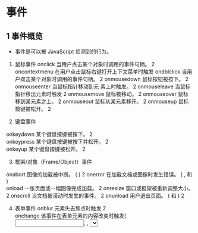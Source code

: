 # 事件

## 1 事件概览

- 事件是可以被 JavaScript 侦测到的行为。
1. 鼠标事件
onclick	当用户点击某个对象时调用的事件句柄。	2
oncontextmenu	在用户点击鼠标右键打开上下文菜单时触发
ondblclick	当用户双击某个对象时调用的事件句柄。	2
onmousedown	鼠标按钮被按下。	2
onmouseenter	当鼠标指针移动到元 素上时触发。	2
onmouseleave	当鼠标指针移出元素时触发	2
onmousemove	鼠标被移动。	2
onmouseover	鼠标移到某元素之上。	2
onmouseout	鼠标从某元素移开。	2
onmouseup	鼠标按键被松开。  2
     
2. 键盘事件
 
onkeydown	某个键盘按键被按下。	2   
onkeypress	某个键盘按键被按下并松开。	2   
onkeyup	某个键盘按键被松开。   2  
 
3. 框架/对象（Frame/Object）事件
 
onabort	图像的加载被中断。 ( <object>)	2
onerror	在加载文档或图像时发生错误。 ( <object>, <body>和 <frameset>)	   
onload	一张页面或一幅图像完成加载。	2
onresize	窗口或框架被重新调整大小。	2
onscroll	当文档被滚动时发生的事件。	2
onunload	用户退出页面。 ( <body> 和 <frameset>)	2     

4. 表单事件
onblur	元素失去焦点时触发	2  
onchange	该事件在表单元素的内容改变时触发( <input>, <keygen>, <select>, 和 <textarea>)	2   
onfocus	元素获取焦点时触发	2  
onfocusin	元素即将获取焦点时触发	2  
onfocusout	元素即将失去焦点时触发	2  
oninput	元素获取用户输入时触发	3   
onreset	表单重置时触发	2   
onsearch	用户向搜索域输入文本时触发 ( <input="search">)	   
onselect	用户选取文本时触发 ( <input> 和 <textarea>)	2  
onsubmit	表单提交时触发	2  

## 2 DOM事件流
- DOM2 级事件规定的事件流包含3个阶段：事件捕获阶段/处于目标阶段和事件冒泡阶段。
首先是事件捕获（Netscape 事件流），然后是目标接收到事件，最后是冒泡阶段（IE浏览器事件流）。
- DOM0级事件，触发的事件均在冒泡阶段执行
- **实际浏览器实现过程中在捕获和冒泡阶段皆触发目标上的事件（DOM2级绑定）**。        
![DOM事件流](./DOM事件流.png)

示例：1事件流.html

0. HTML事件处理程序
HTML事件处理程序即在标签内写事件，如：
<input type='button' value='Click Me' onclick = 'alert(111)'>


1. DOM 0级事件处理程序

- 为同一个元素/标签绑定多个同类型事件的时候（如给上面的这个btn元素绑定3个点击事件），是不被允许的，后面绑定的处理函数会覆盖前面绑定的；  
- DOM0事件绑定，给元素的事件行为绑定方法，这些方法都是在当前元素事件行为的**冒泡阶段**(或者目标阶段)执行的。

示例：2事件(DOM0级).html

```
 
//在JS写onclick=function(){}函数

<input id="myButton" type="button" value="Press Me" onclick="alert('thanks');" >
document.getElementById("myButton").onclick = function () {
    alert('thanks');
}
```

2. 没有DOM 1级事件处理程序
DOM级别1于1998年10月1日成为W3C推荐标准。1级DOM标准中并没有定义事件相关的内容，所以没有所谓的1级DOM事件模型。

3. DOM 2级事件处理程序
- addEventListener / removeEventListener 
- 它们都有三个参数：
   > 第一个参数是事件名（如click）；
   > 第二个参数是事件处理程序函数；
   > 第三个参数如果是true则表示在捕获阶段调用，为false表示在冒泡阶段调用。
- addEventListener():可以为元素添加 __多个__ 事件处理程序，触发时会按照添加顺序依次调用。
- removeEventListener():不能移除匿名添加的函数。
- 只能给某个事件绑定多个 “不同”的方法 ； 如：       
  ele.addEventListener("click",fn1,false);ele.addEventListener("click",fn1,false) ;只执行一次fn1
- dom 0级 事件是元素的私有属性，如onclick， 而addEventListener 是位于 EventTarget上   

4. DOM 3级事件
在DOM 2级事件的基础上添加了更多的事件类型。

- UI事件，当用户与页面上的元素交互时触发，如：load、scroll   
- 焦点事件，当元素获得或失去焦点时触发，如：blur、focus              
- 鼠标事件，当用户通过鼠标在页面执行操作时触发如：dblclick、mouseup                
- 滚轮事件，当使用鼠标滚轮或类似设备时触发，如：mousewheel             
- 文本事件，当在文档中输入文本时触发，如：textInput                
- 键盘事件，当用户通过键盘在页面上执行操作时触发，如：keydown、keypress           
- 合成事件，当为IME（输入法编辑器）输入字符时触发，如：compositionstart                   
- 变动事件，当底层DOM结构发生变化时触发，如：DOMsubtreeModified                 
- 同时DOM3级事件也允许使用者自定义一些事件。               
 


5. IE 事件处理程序
- attachEvent/ detachEvent
- 接受2个参数，事件名称和事件处理回调函数；只支持冒泡
IE6~8 问题：
> 绑定的多个事件处理函数，顺序执行并不是按照绑定的顺序执行
> 绑定多个相同的事件处理函数，可以多次执行，标准浏览器则不会重复执行
> 事件中的this 是window ，不是绑定的事件的元素
 


```
   var EventUtil = {
       addHandler:function (ele,type,handler) {
           if(ele.addEventListener){
               ele.addEventListener("type",handler,false);
           }else if(ele.attachEvent){
               ele.attachEvent("on"+type,handler);
           }else{
               ele["on"+type] = handler;
           }
       },
       removeHandler:function (ele,type,handler) {
           if(ele.removeEventListener){
               ele.removeEventListener("type",handler,false);
           }else if(ele.detachEvent){
               ele.detachEvent("on"+type,handler);
           }else{
               ele["on"+type] = null;
           }
       }
   }
```

## 3 鼠标事件对象
- 鼠标事件触发时，浏览器默认给方法传递一个参数 MouseEvent
- MouseEvent ---> UIEvent ---> Event ---> Object 
- MouseEvent 记录的是页面唯一一个鼠标触发时的相关信息，和在哪个元素上触发没有关系   
- 事件对象兼容性： ie6~8 ,浏览器不给事件绑定的回调函数传递参数，需要从Window.event获取

### 3.1 事件对象属性/方法
- type：事件的类型，如onlick中的click；
- cancelBubble：一个布尔属性，把它设置为true的时候，将停止事件进一步冒泡到包容层次的元素（一个阻止冒泡的历史别名）；(e.cancelBubble = true; 相当于 e.stopPropagation();)
- preventDefault()/ returnValue：函数 / 一个布尔属性，设置为false的时候可以组织浏览器执行默认的事件动作；(e.returnValue = false; 相当于 e.preventDefault();)
- screenX、screenY：鼠标指针相对于显示器左上角的位置，如果
- bubbles: 布尔值，表明事件是否冒泡
- currentTarget: 元素，为事件处理程序当前正在处理事件的那个元素   
- target/srcElement(ie)：事件源，就是发生事件的元素（事件的真正目标）；
- eventPhase:  整数，事件处理程序的阶段
- stopPropagation(): 停止事件冒泡 
- stopImmediatePropagation：既能阻止事件向父元素冒泡，也能阻止元素同事件类型的其它监听器被触发。而 stopPropagation 只能实现前者的效果。


- clientX/clientY：事件发生的时候，鼠标相对于浏览器窗口可视文档区域的左上角的位置；(在DOM标准中，这两个属性值都不考虑文档的滚动情况，
也就是说，无论文档滚动到哪里，只要事件发生在窗口左上角，clientX和clientY都是 0，所以在IE中，要想得到事件发生的坐标相对于文档开头的位置，要加上
document.body.scrollLeft和 document.body.scrollTop)
- offsetX,offsetY/layerX,layerY：事件发生的时候，鼠标相对于源元素左上角的位置；
-  pageX,pageY：检索相对于父要素鼠标水平坐标的整数；
   e.pageX = e.pageX || (e.clientX +(document.documentElement.scrollLeft || document.body.scrollLeft))

- altKey,ctrlKey,shiftKey等：返回一个布尔值；
- keyCode：返回keydown何keyup事件发生的时候按键的代码，以及keypress 事件的Unicode字符；(firefox2不支持 event.keycode，可以用 event.which替代 )


**事件兼任处理**

示例： 3事件(兼容性).html


```
<body style="margin: 1000px">
<form action="post">
    <input  type="text" name="username" value=""><br>
    <input id="myButton" type="button" value="Press Me"  >
</form>
<script type="text/javascript">
    var button = document.getElementById("myButton");
    var EventUtil = {
        addHandler:function (ele,type,handler) {
            if(ele.addEventListener){
                ele.addEventListener(type,handler,false);
            }else if(ele.attachEvent){
                ele.attachEvent("on"+type,handler);
            }else{
                ele["on"+type] = handler;
            }
        },
        removeHandler:function (ele,type,handler) {
            if(ele.removeEventListener){
                ele.removeEventListener(type,handler,false);
            }else if(ele.detachEvent){
                ele.detachEvent("on"+type,handler);
            }else{
                ele["on"+type] = null;
            }
        },
        getEvent:function (e) {
            return e? e : window.event;
        },
        getTarget:function (e) {
            return event.target  || event.srcElement;
        },
        preventDefault:function (e) {
            if(e.preventDefault){
                e.preventDefault();
            }else{
                e.returnValue = false;
            }
        },
        stopPropagation: function (e) {
            if(e.stopPropagation){
                e.stopPropagation(); //可以取消捕获和冒泡
            }else{
                e.cancelBubbble = true;  //ie中使用，只能取消冒泡
            }
        },
        getPageX:function (e) {
            return e.pageX? e.pageX:  (e.clientX +(document.documentElement.scrollLeft || document.body.scrollLeft));
        }
    }

    button.onclick = function (e) {
        // 注意：先获取e对象
        e = EventUtil.getEvent();
        console.log(EventUtil.getPageX(e)); //1036
    }
    EventUtil.addHandler(button,"click",function (e) {
        e = EventUtil.getEvent();
        console.log(EventUtil.getPageX(e)); //1036
    });
</script>
```



**target 与 currentTarget**
- currentTarget 为事件处理程序当前正在处理事件的那个元素   
- target/srcElement(ie)为事件源，就是发生事件的元素（事件的真正目标）

示例：4事件(target).html


**stopImmediatePropagation**

```
// stopImmediatePropagation 示例
const btn = document.querySelector('#btn');
btn.addEventListener('click', event => {
  console.log('btn click 1');

  event.stopImmediatePropagation();
});
btn.addEventListener('click', event => {
  console.log('btn click 2');  // 不执行
});
document.body.addEventListener('click', () => {
  console.log('body click');
});
// btn click 1
 

```

**事件上与鼠标事件相关的位置**
 
- clientX/clientY :光标客户区坐标
- pageX / pageY :光标页面坐标
- screenX /screenY : 光标屏幕坐标
- offsetX /offsetY :光标相对元素边界的x/y 坐标
具体参见下图：

![鼠标事件上的位置](./event-size.jpg)


**修改键**
- event.shiftKey: 布尔值，按下为true
- event.ctrlKey: 布尔值，按下为true
- event.altKey: 布尔值，按下为true
- event.metaKey: 布尔值，按下为true，windows上 Windows键


**相关元素relatedTarget**
发生 mouseover或mouseout事件（只对这2个事件有用，其余事件是为null）时，涉及相关元素relatedTarget 。   
比如移出某个元素1到另一个元素2上，元素1上触发mouseout，相关元素为元素1，与此同时，元素2上触发mouseover，相关元素为元素2.   


**鼠标按钮**
对于mousedown 和 mouseup事件，其event对象上有button属性，    
- 0： 表示主鼠标键
- 1：表示中间鼠标键
- 2：表示次鼠标键 



## 4 UI 事件
- load ：加载后触发，用于window、img、object等上
- unload：完全卸载后触发
- abort：停止下载时触发
- error：
- select：选择input 或 textarea 中的一个或多个字符时触发
- resize
- scroll

### 4.1 load 事件

0. window、body上都可绑定load事件 
1. img 上绑定load事件，应该在指定src属性之前先指定事件，然后给img的src赋值。img设置了src就会下载。
2. script和link 动态插入时，绑定事件和指定元素的地址（script为src/link为href）的顺序不重要，   
因为只有在指定了src/href后，将其添加到dom中后才开始下载脚本或样式文件。

示例： 5load事件.html

## 5 焦点 事件
- blur：失去焦点触发，不冒泡
- focus：获得焦点触发，不冒泡
- focusin：获得焦点触发，与focus区别为其冒泡
- focusout：获得焦点触发，与blur区别为其冒泡

## 6 滚轮 事件
chrome/edge: mousewheel 事件，滚动鼠标获取的值为 e.wheelDelta，120(向上) -120（向下）
firefox： DOMMouseScroll事件，滚动鼠标获取的值为  e.detail ，-3(向上) 3（向下）

示例： 6滚轮事件.html

```
    var EventUtil = {
        getWheelDelta:function(event){
            if(event.wheelDelta){
                return event.wheelDelta
            }else{
                return -event.detail*40;
            }
        }
    }

```
## 7 鼠标 事件
- click：单击事件
- dbclick：双击事件
- mousedown：鼠标按下
- mouseup：鼠标抬起
- mouseenter：鼠标进入，不冒泡，移动到后代元素不触发
- mouseleave：鼠标移出，不冒泡，移动到后代元素不触发
- mouseout：鼠标移出
- mouseover：鼠标进入
- mousemove：鼠标在元素上移动

示例： 7鼠标移入移出.html

## 8 键盘 事件






## 事件委托/事件代理
- 利用事件的冒泡传播机制（触发当前元素的某个行为，它父级所有元素的相关行为都会被触发），如果一个容器中有很多元素都要绑定点击事件，没有必要每个都绑定，只需要给最外层的容器绑定点击事件即可   
在这个方法执行时，通过事件源的区分来进行不同的操作   
  








